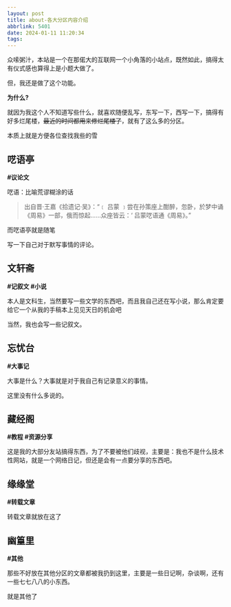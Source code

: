 ```yaml
---
layout: post
title: about-各大分区内容介绍
abbrlink: 5401
date: 2024-01-11 11:20:34
tags:
---
```

众嗦粥汁，本站是一个在那偌大的互联网一个小角落的小站点，既然如此，搞得太有仪式感也算得上是小题大做了。

但，我还是做了这个功能。

**为什么?**

就因为我这个人不知道写些什么，就喜欢随便乱写，东写一下，西写一下，搞得有好多烂尾楼，~~最近的时间都用来修烂尾楼了~~，就有了这么多的分区。

本质上就是方便各位查找我些的雪

## 呓语亭
**#议论文**

呓语：比喻荒谬糊涂的话
>出自晋·王嘉《拾遗记·吴》：“﹝ 吕蒙 ﹞尝在孙策座上酣醉，忽卧，於梦中诵《周易》一部，俄而惊起……众座皆云：‘ 吕蒙呓语通《周易》。”

而呓语亭就是随笔

写一下自己对于默写事情的评论。

## 文轩斋
**#记叙文 #小说**

本人是文科生，当然要写一些文学的东西吧，而且我自己还在写小说，那么肯定要给它一个从我的手稿本上见见天日的机会吧

当然，我也会写一些记叙文。

## 忘忧台
**#大事记**

大事是什么？大事就是对于我自己有记录意义的事情。

这里没有什么多说的。

## 藏经阁
**#教程 #资源分享**

这是我的大部分友站搞得东西，为了不要被他们歧视，主要是：我也不是什么技术性网站，就是一个网络日记，但还是会有一点要分享的东西吧。

## 缘缘堂
**#转载文章**

转载文章就放在这了

## 幽篁里
**#其他**

那些不好放在其他分区的文章都被我扔到这里，主要是一些日记啊，杂谈啊，还有一些七七八八的小东西。

就是其他了